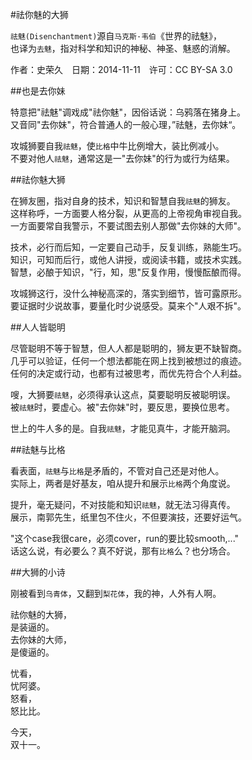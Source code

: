 #祛你魅的大狮

`祛魅(Disenchantment)`源自`马克斯·韦伯`《世界的祛魅》，  
也译为`去魅`，指对科学和知识的神秘、神圣、魅惑的消解。  

作者：史荣久　日期：2014-11-11　许可：CC BY-SA 3.0  

##也是去你妹

特意把"祛魅"调戏成"祛你魅"，因俗话说：乌鸦落在猪身上。  
又音同"去你妹"，符合普通人的一般心理，”祛魅，去你妹“。

攻城狮要自我`祛魅`，使`比格`中牛比例增大，装比例减小。  
不要对他人`祛魅`，通常这是一"去你妹"的行为或行为结果。

##祛你魅大狮

在狮友圈，指对自身的技术，知识和智慧自我`祛魅`的狮友。  
这样称呼，一方面要人格分裂，从更高的上帝视角审视自我。  
一方面要常自我警示，不要试图去别人那做"去你妹的大师"。

技术，必行而后知，一定要自己动手，反复训练，熟能生巧。  
知识，可知而后行，或他人讲授，或阅读书籍，或技术实践。  
智慧，必酿于知识，"行，知，思"反复作用，慢慢酝酿而得。

攻城狮这行，没什么神秘高深的，落实到细节，皆可露原形。  
要证据时少说故事，要量化时少说感受。莫来个"人艰不拆"。

##人人皆聪明

尽管聪明不等于智慧，但人人都是聪明的，狮友更不缺智商。  
几乎可以验证，任何一个想法都能在网上找到被想过的痕迹。  
任何的决定或行动，也都有过被思考，而优先符合个人利益。

嗖，大狮要`祛魅`，必须得承认这点，莫要聪明反被聪明误。  
被`祛魅`时，要虚心。被"去你妹"时，要反思，要换位思考。

世上的牛人多的是。自我`祛魅`，才能见真牛，才能开脑洞。

##祛魅与比格

看表面，`祛魅`与`比格`是矛盾的，不管对自己还是对他人。  
实际上，两者是好基友，咱从提升和展示`比格`两个角度说。

提升，毫无疑问，不对技能和知识`祛魅`，就无法习得真传。  
展示，南郭先生，纸里包不住火，不但要演技，还要好运气。

"这个case我很care，必须cover，run的要比较smooth,..."   
话这么说，有必要么？真不好说，那有`比格`么？也分场合。

##大狮的小诗

刚被看到`乌青体`，又翻到`梨花体`，我的神，人外有人啊。  

祛你魅的大狮，  
是装逼的。  
去你妹的大师，  
是傻逼的。  

忧看，  
忧阿婆。  
怒看，  
怒比比。

今天，  
双十一。
